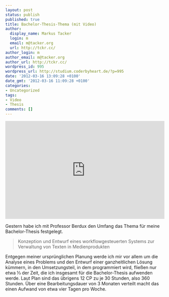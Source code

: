 ```yaml
---
layout: post
status: publish
published: true
title: Bachelor-Thesis-Thema (mit Video)
author:
  display_name: Markus Tacker
  login: m
  email: m@tacker.org
  url: http://tckr.cc/
author_login: m
author_email: m@tacker.org
author_url: http://tckr.cc/
wordpress_id: 995
wordpress_url: http://studium.coderbyheart.de/?p=995
date: '2012-03-16 13:09:28 +0100'
date_gmt: '2012-03-16 11:09:28 +0100'
categories:
- Uncategorized
tags:
- Video
- Thesis
comments: []
---
```

<p><iframe src="http://www.youtube.com/embed/WDyCydi6E_Y?rel=0" frameborder="0" width="500" height="308"></iframe></p>
<p>Gestern habe ich mit Professor Berdux den Umfang das Thema für meine Bachelor-Thesis festgelegt. </p>
<blockquote><p>Konzeption und Entwurf eines workflowgesteuerten Systems zur Verwaltung von Texten in Medienprodukten</p></blockquote>
<p>Entgegen meiner ursprünglichen Planung werde ich mir vor allem um die Analyse eines Problems und den Entwurf einer ganzheitlichen Lösung kümmern, in den Umsetzungsteil, in dem programmiert wird, fließen nur etwa ⅓ der Zeit, die ich insgesamt für die Bachelor-Thesis aufwenden werde. Laut Plan sind das übrigens 12 CP zu je 30 Stunden, also 360 Stunden. Über eine Bearbeitungsdauer von 3 Monaten verteilt macht das einen Aufwand von etwa vier Tagen pro Woche.</p>
